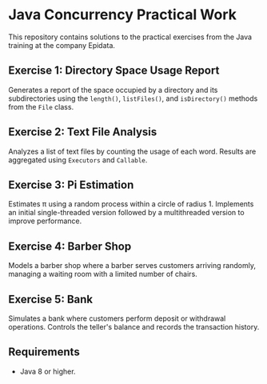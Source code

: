 # Java Concurrency Practical Work

This repository contains solutions to the practical exercises from the Java training at the company Epidata.

## Exercise 1: Directory Space Usage Report
Generates a report of the space occupied by a directory and its subdirectories using the `length()`, `listFiles()`, and `isDirectory()` methods from the `File` class.

## Exercise 2: Text File Analysis
Analyzes a list of text files by counting the usage of each word. Results are aggregated using `Executors` and `Callable`.

## Exercise 3: Pi Estimation
Estimates π using a random process within a circle of radius 1. Implements an initial single-threaded version followed by a multithreaded version to improve performance.

## Exercise 4: Barber Shop
Models a barber shop where a barber serves customers arriving randomly, managing a waiting room with a limited number of chairs.

## Exercise 5: Bank
Simulates a bank where customers perform deposit or withdrawal operations. Controls the teller's balance and records the transaction history.

## Requirements
- Java 8 or higher.
